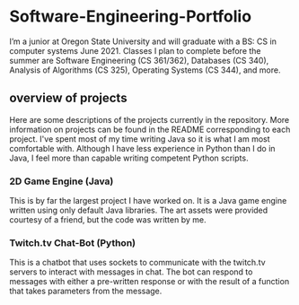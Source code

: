 # Software-Engineering-Portfolio

I’m a junior at Oregon State University and will graduate with a BS: CS in computer systems June 2021. Classes I plan to complete before the summer are Software Engineering (CS 361/362), Databases (CS 340), Analysis of Algorithms (CS 325), Operating Systems (CS 344), and more.

## overview of projects

Here are some descriptions of the projects currently in the repository. More information on projects can be found in the README corresponding to each project. I've spent most of my time writing Java so it is what I am most comfortable with. Although I have less experience in Python than I do in Java, I feel more than capable writing competent Python scripts.

### 2D Game Engine (Java)

This is by far the largest project I have worked on. It is a Java game engine written using only default Java libraries. The art assets were provided courtesy of a friend, but the code was written by me.

### Twitch.tv Chat-Bot (Python)

This is a chatbot that uses sockets to communicate with the twitch.tv servers to interact with messages in chat. The bot can respond to messages with either a pre-written response or with the result of a function that takes parameters from the message.
